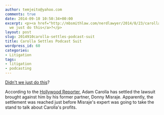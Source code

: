 ```yaml
---
author: temjeito@yahoo.com
comments: true
date: 2014-09-10 10:50:34+00:00
excerpt: <p><a href="http://mbsmithlaw.com/nerdlawyer/2014/8/23/carolla-settles-patent-troll-lawsuit">Didn't
  we just do this</a>?</p>
layout: post
slug: 2014910carolla-settles-podcast-suit
title: Carolla Settles Podcast Suit
wordpress_id: 60
categories:
- Litigation
tags:
- litigation
- podcasting
---
```


[Didn't we just do this](http://mbsmithlaw.com/nerdlawyer/2014/8/23/carolla-settles-patent-troll-lawsuit)? 





According to the [Hollywood Reporter](http://www.hollywoodreporter.com/thr-esq/adam-carolla-settles-lawsuit-popular-731537), Adam Carolla has settled the lawsuit brought against him by his former partner, Donny Misraje. Apparently, the settlement was reached just before Misraje's expert was going to take the stand to talk about Carolla's profits. 
